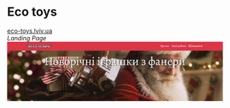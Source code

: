 # Eco toys
<a href="http://eco-toys.lviv.ua/" target="_blank">eco-toys.lviv.ua</a><br>
<i>Landing Page</i>
<img src="toys.jpg">
